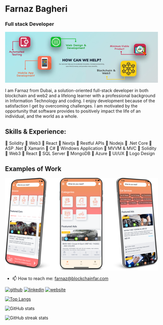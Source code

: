 # Farnaz Bagheri
### Full stack Developer
![Full stack Developer](https://github.com/Fabbiya/Fabbiya/blob/main/1500x500.jpeg)

I am Farnaz from Dubai, a solution-oriented full-stack developer in both blockchain and web2 and a lifelong learner with a professional background in Information Technology and coding. I enjoy development because of the satisfaction I get by overcoming challenges. I am motivated by the opportunity that software provides to positively impact the life of an individual, and the world as a whole.

## Skills & Experience:
:large_orange_diamond: Solidity                :large_orange_diamond: Web3                 :large_orange_diamond: React
:large_orange_diamond: Nextjs                  :large_orange_diamond: Restful APIs         :large_orange_diamond: Nodejs
:large_orange_diamond: .Net Core               :large_orange_diamond: ASP .Net             :large_orange_diamond: Xamarin
:large_orange_diamond: C#                      :large_orange_diamond: Windows Application  :large_orange_diamond: MVVM & MVC
:large_orange_diamond: Solidity                :large_orange_diamond: Web3                 :large_orange_diamond: React
:large_orange_diamond: SQL Server              :large_orange_diamond: MongoDB             :large_orange_diamond: Azure
:large_orange_diamond: UI/UX              :large_orange_diamond: Logo Design             

## Examples of Work
<img src="https://github.com/Fabbiya/Fabbiya/blob/main/mainImage.25bbec66bebab24c5859.png"/>

- 📫 How to reach me: farnaz@blockchainfar.com 


[<img src='https://cdn.jsdelivr.net/npm/simple-icons@3.0.1/icons/github.svg' alt='github' height='40'>](https://github.com/fabbiya)  [<img src='https://cdn.jsdelivr.net/npm/simple-icons@3.0.1/icons/linkedin.svg' alt='linkedin' height='40'>](https://www.linkedin.com/in/fa-bi-a6973282/)  [<img src='https://cdn.jsdelivr.net/npm/simple-icons@3.0.1/icons/icloud.svg' alt='website' height='40'>](https://www.webdevelopmentuae.com)  

[![Top Langs](https://github-readme-stats.vercel.app/api/top-langs/?username=fabbiya)](https://github.com/anuraghazra/github-readme-stats)

![GitHub stats](https://github-readme-stats.vercel.app/api?username=fabbiya&show_icons=true)  

![GitHub streak stats](https://github-readme-streak-stats.herokuapp.com/?user=fabbiya)  

